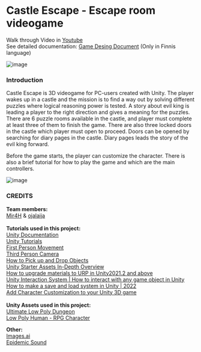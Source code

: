 ﻿# Castle Escape - Escape room videogame 

Walk through Video in [Youtube](https://youtu.be/Qt44BrYS8bQ)  
See detailed documentation: [Game Desing Document](https://github.com/nina20126/Castle_Escape/blob/main/CastleEscapeGameDesignDocument.pdf) (Only in Finnis language)  


![image](https://github.com/nina20126/nina20126/assets/77397102/cc54291e-92d1-4714-a0fd-00a77bdf82c4)

###	Introduction

Castle Escape is 3D videogame for PC-users created with Unity. The player wakes up in a castle and the mission is to find a way out by solving different puzzles where logical reasoning power is tested. A story about evil king is leading a player to the right direction and gives a meaning for the puzzles. There are 6 puzzle rooms available in the castle, and player must complete at least three of them to finish the game. There are also three locked doors in the castle which player must open to proceed. Doors can be opened by searching for diary pages in the castle. Diary pages leads the story of the evil king forward.  

Before the game starts, the player can customize the character. There is also a brief tutorial for how to play the game and which are the main controllers.

![image](https://github.com/nina20126/nina20126/assets/77397102/5672ed48-c4eb-41fb-9d8d-13bd605c13d1)

### CREDITS

**Team members:**  
[Mir4H](https://github.com/Mir4H) & [ojalaija](https://github.com/ojalaija)  
<br>
**Tutorials used in this project:**  
[Unity Documentation](https://docs.unity3d.com/Manual/index.html)  
[Unity Tutorials](https://learn.unity.com/tutorials)  
[First Person Movement](https://www.youtube.com/watch?v=f473C43s8nE&t=44s)  
[Third Person Camera](https://www.youtube.com/watch?v=jiyOZbKRfaY&list=PLx7AKmQhxJFaj0IcdjGJzIq5KwrIfB1m9&index=13)  
[How to Pick up and Drop Objects](https://www.youtube.com/watch?v=2IhzPTS4av4)  
[Unity Starter Assets In-Depth Overview](https://www.youtube.com/watch?v=CD0FlqllfIE)  
[How to upgrade materials to URP in Unity2021.2 and above](https://jordancassady.medium.com/how-to-upgrade-materials-to-urp-in-unity-2021-2-and-above-3f1274656989)  
[Unity Interaction System | How to interact with any game object in Unity](https://www.youtube.com/watch?v=THmW4YolDok)  
[How to make a save and load system in Unity | 2022](https://www.youtube.com/watch?v=aUi9aijvpgs)  
[Add Character Customization to your Unity 3D game](https://www.youtube.com/watch?v=pso8ExS-N7k&t=945s)  
<br>
**Unity Assets used in this project:**  
[Ultimate Low Poly Dungeon](https://assetstore.unity.com/packages/3d/environments/dungeons/ultimate-low-poly-dungeon-143535)  
[Low Poly Human - RPG Character](https://assetstore.unity.com/packages/3d/characters/humanoids/fantasy/free-low-poly-human-rpg-character-219979)  

**Other:**  
[Images.ai](https://images.ai)  
[Epidemic Sound](https://www.epidemicsound.com/music/featured/)
